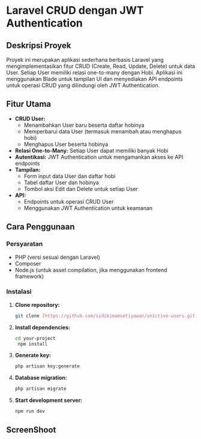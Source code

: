 # Laravel CRUD dengan JWT Authentication

## Deskripsi Proyek

Proyek ini merupakan aplikasi sederhana berbasis Laravel yang mengimplementasikan fitur CRUD (Create, Read, Update, Delete) untuk data User. Setiap User memiliki relasi one-to-many dengan Hobi. Aplikasi ini menggunakan Blade untuk tampilan UI dan menyediakan API endpoints untuk operasi CRUD yang dilindungi oleh JWT Authentication.

## Fitur Utama

* **CRUD User:**
    * Menambahkan User baru beserta daftar hobinya
    * Memperbarui data User (termasuk menambah atau menghapus hobi)
    * Menghapus User beserta hobinya
* **Relasi One-to-Many:** Setiap User dapat memiliki banyak Hobi
* **Autentikasi:** JWT Authentication untuk mengamankan akses ke API endpoints
* **Tampilan:**
    * Form input data User dan daftar hobi
    * Tabel daftar User dan hobinya
    * Tombol aksi Edit dan Delete untuk setiap User
* **API:**
    * Endpoints untuk operasi CRUD User
    * Menggunakan JWT Authentication untuk keamanan

## Cara Penggunaan

### Persyaratan
* PHP (versi sesuai dengan Laravel)
* Composer
* Node.js (untuk asset compilation, jika menggunakan frontend framework)

### Instalasi
1. **Clone repository:**
   ```bash
   git clone [https://github.com/sidikimamsetiyawan/unictive-users.git](https://github.com/sidikimamsetiyawan/unictive-users.git)
   ```
2. **Install dependencies:**
   ```bash
   cd your-project
    npm install
   ```
4. **Generate key:**
   ```bash
   php artisan key:generate
   ```
6. **Database migration:**
   ```bash
   php artisan migrate
   ```
8. **Start development server:**
   ```bash
   npm run dev
   ```
## ScreenShoot
